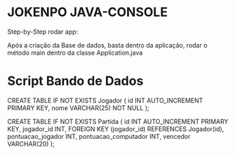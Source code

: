 # JOKENPO JAVA-CONSOLE

Step-by-Step rodar app:

Após a criação da Base de dados, basta dentro da aplicação,
rodar o método main dentro da classe Application.java

# Script Bando de Dados

CREATE TABLE IF NOT EXISTS Jogador (
    id INT AUTO_INCREMENT PRIMARY KEY,
    nome VARCHAR(25) NOT NULL
);

CREATE TABLE IF NOT EXISTS Partida (
	id INT AUTO_INCREMENT PRIMARY KEY,
    jogador_id INT,
    FOREIGN KEY (jogador_id) REFERENCES Jogador(id),
    pontuacao_jogador INT,
	pontuacao_computador INT,
    vencedor VARCHAR(20)
);
